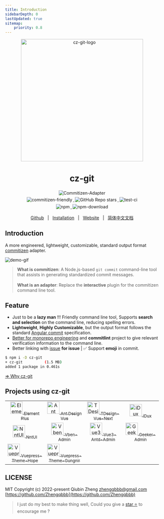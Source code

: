 ```yaml
---
title: Introduction
sidebarDepth: 0
lastUpdated: true
sitemap:
    priority: 0.8
---
```


<p align="center">
    <a target="_blank" href="https://github.com/Zhengqbbb/cz-git">
        <img src="https://user-images.githubusercontent.com/40693636/154064210-964aeaa0-d9dc-4cea-9e52-2ffc3789611b.png" alt="cz-git-logo" width="400" data-width="400" data-height="400">
    </a>
</p>

<h1 align="center">cz-git</h1>

<p align="center">
    <a target="_blank" href="https://github.com/commitizen/cz-cli#adapters">
      <img style="display:inline-block;margin:0.2em;" alt="Commitizen-Adapter" src="https://img.shields.io/badge/Commitizen-Adapter-red.svg?logo=git&style=flat">
    </a>
    <br/>
    <a target="_blank" href="http://commitizen.github.io/cz-cli/">
      <img style="display:inline-block;margin:0.2em;" alt="commitizen-friendly" src="https://img.shields.io/badge/commitizen-friendly-brightgreen.svg?logo=github">
    </a>
    <a target="_blank" href="https://github.com/Zhengqbbb/cz-git">
      <img style="display:inline-block;margin:0.2em;" alt="GitHub Repo stars" src="https://img.shields.io/github/stars/zhengqbbb/cz-git?style=social">
    </a>
    <a target="_blank" href="https://github.com/Zhengqbbb/cz-git/actions/workflows/nodejs.yml">
      <img style="display:inline-block;margin:0.2em;" alt="test-ci" src="https://github.com/Zhengqbbb/cz-git/workflows/Node.js%20CI/badge.svg">
    </a>
    <br>
    <a href="https://www.npmjs.com/package/cz-git">
        <img style="display:inline-block;margin:0.2em;" alt="npm" src="https://img.shields.io/npm/v/cz-git?style=flat-square&logo=npm">
        <img style="display:inline-block;margin:0.2em;" alt="npm-download" src="https://img.shields.io/npm/dm/cz-git.svg?style=flat-square&logo=npm">
    </a>
    <br/>
</p>

<p align="center">
    <a href="https://github.com/Zhengqbbb/cz-git">Github</a>
    &nbsp; | &nbsp;
    <a href="https://cz-git.qbenben.com/guide/">Installation</a>
    &nbsp; | &nbsp;
    <a href="https://cz-git.qbenben.com">Website</a>
    &nbsp; | &nbsp;
    <a href="https://cz-git.qbenben.com/zh/">简体中文文档</a>
</p>

## Introduction

A more engineered, lightweight, customizable, standard output format [commitizen](https://github.com/commitizen/cz-cli) adapter.

![demo-gif](https://user-images.githubusercontent.com/40693636/165576782-a9339182-df7e-4185-aacc-212f62850f36.gif)

> **What is commitizen**: A Node.js-based `git commit` command-line tool that assists in generating standardized commit messages. <br><br>
> **What is an adapter**: Replace the **interactive** plugin for the commitizen command line tool.

## Feature

- Just to be a **lazy man** !!! Friendly command line tool,  Supports **search and selection** on the command line, reducing spelling errors.
- **Lightweight**, **Highly Customizable**, but the output format follows the standard [Angular commit](https://github.com/angular/angular.js/blob/master/DEVELOPERS.md#commits) specification.
- [Better for monorepo engineering](/recipes/) and **commitlint** project to give relevant verification information to the command line.
- Better linking with [issue](/recipes/defaultIssues.html) **for issue** | ✅ Support **emoji** in commit.

```bash
$ npm i -D cz-git
+ cz-git          (1.5 MB)
added 1 package in 0.461s
```

[⇒ Why cz-git](/guide/why.html)

## Projects using cz-git

<table>
  <tr>
    <td align="center" width="200px">
      <a target="_blank" href="https://github.com/element-plus/element-plus">
        <img src="https://user-images.githubusercontent.com/40693636/172459748-939e3f1b-a694-4c09-b643-e1dce602105c.png" alt="Element Plus logo" width="40">
        <sub>Element Plus</sub>
      </a>
    </td>
    <td align="center" width="200px">
      <a target="_blank" href="https://github.com/vueComponent/ant-design-vue">
        <img src="https://user-images.githubusercontent.com/40693636/175873226-45eebf9c-280f-4201-a3d1-4ab259f5a6ad.png" alt="Ant Design Vue logo" width="40">
        <sub>Ant Design Vue</sub>
      </a>
    </td>
    <td align="center" width="200px">
      <a target="_blank" href="https://github.com/Tencent/tdesign-vue-next">
        <img src="https://user-images.githubusercontent.com/40693636/170830562-38e4c998-9af4-4303-9270-4f14e0942b08.png" alt="TDesign-Vue-Next logo" width="40">
        <sub>TDesign-Vue-Next</sub>
      </a>
    </td>
    <td align="center" width="200px">
      <a target="_blank" href="https://github.com/IDuxFE/idux">
        <img src="https://user-images.githubusercontent.com/40693636/171067486-56f50e23-a40b-4353-9c99-6fef702c9b4b.png" alt="iDux logo" width="40">
        <sub>iDux</sub>
      </a>
    </td>
  </tr>
  <tr>
    <td align="center" width="200px">
      <a target="_blank" href="https://github.com/jdf2e/nutui">
        <img src="https://user-images.githubusercontent.com/40693636/176894936-88fc85da-8fd7-4a0f-b641-7268c4759eb1.png" alt="NntUI logo" width="40">
        <sub>NntUI</sub>
      </a>
    </td>
    <td align="center" width="200px">
      <a target="_blank" href="https://github.com/vbenjs/vue-vben-admin">
        <img src="https://user-images.githubusercontent.com/40693636/178189964-931a1fc2-92df-4d04-8d0d-b748fc318c0a.png" alt="Vben-Admin logo" width="40">
        <sub>Vben-Admin</sub>
      </a>
    </td>
    <td align="center" width="200px">
      <a target="_blank" href="https://github.com/buqiyuan/vue3-antd-admin">
        <img src="https://user-images.githubusercontent.com/40693636/170830597-31d6f0d7-2c93-491b-a984-7bf21db8f75b.png" alt="Vue3-Antd-Admin logo" width="40">
        <sub>Vue3-Antd-Admin</sub>
      </a>
    </td>
    <td align="center" width="200px">
      <a target="_blank" href="https://github.com/HalseySpicy/Geeker-Admin">
        <img src="https://user-images.githubusercontent.com/40693636/170830842-319d83ce-df67-488d-b08f-818947a5a540.png" alt="Geeker-Admin logo" width="40">
        <sub>Geeker-Admin</sub>
      </a>
    </td>
  </tr>
  <tr>
    <td align="center" width="200px">
      <a target="_blank" href="https://github.com/vuepress-theme-hope/vuepress-theme-hope">
        <img src="https://user-images.githubusercontent.com/40693636/170830621-45577c1d-6e6e-4916-bb43-15af954d994b.png" alt="Vuepress-Theme-Hope logo" width="40">
        <sub>Vuepress-Theme-Hope</sub>
      </a>
    </td>
    <td align="center" width="200px">
      <a target="_blank" href="https://github.com/Renovamen/vuepress-theme-gungnir">
        <img src="https://user-images.githubusercontent.com/40693636/170830637-0d465b52-6204-4bbd-872f-fb6f27f1ed50.png" alt="Vuepress-Theme-Gungnir logo" width="40">
        <sub>Vuepress-Theme-Gungnir</sub>
      </a>
    </td>
  </tr>
</table>


## LICENSE

MIT
Copyright (c) 2022-present Qiubin Zheng <zhengqbbb@gmail.com> [https://github.com/Zhengqbbb](https://github.com/Zhengqbbb)

> I just do my best to make thing well, Could you give a [star ⭐](https://github.com/Zhengqbbb/cz-git) to encourage me ?
